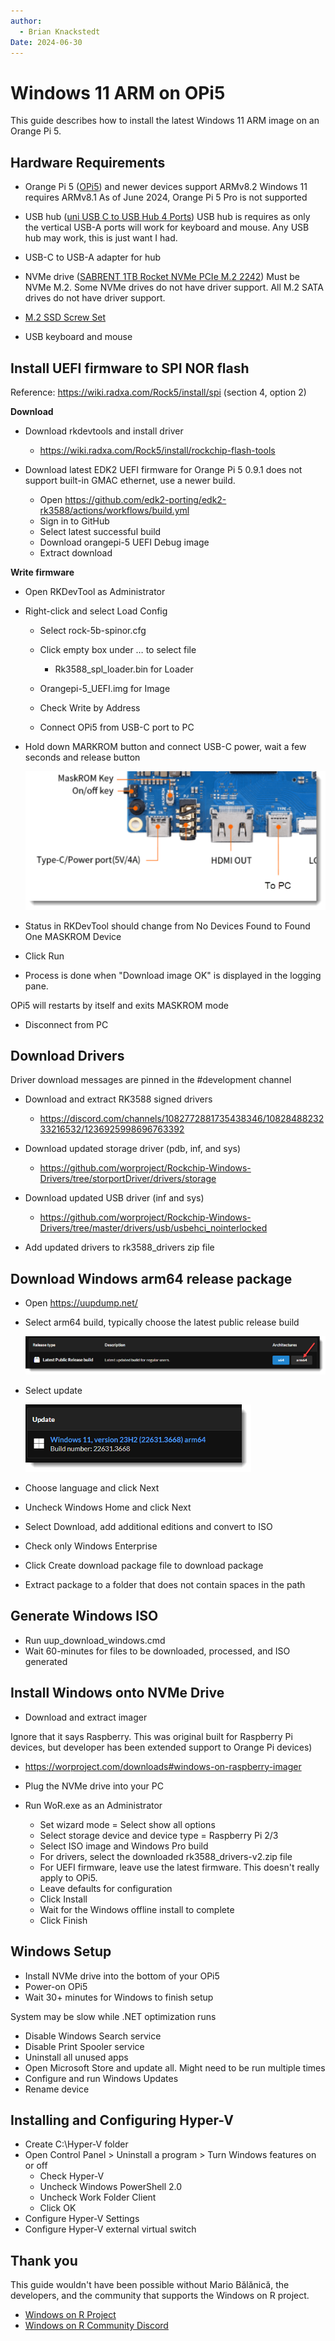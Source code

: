 ```yaml
---
author: 
  - Brian Knackstedt
Date: 2024-06-30
---
```

# Windows 11 ARM on OPi5
This guide describes how to install the latest Windows 11 ARM image on an Orange Pi 5.

## **Hardware Requirements**

- Orange Pi 5 ([OPi5](http://www.orangepi.org/html/hardWare/computerAndMicrocontrollers/details/Orange-Pi-5.html)) and newer devices support ARMv8.2
  Windows 11 requires ARMv8.1
  As of June 2024, Orange Pi 5 Pro is not supported
  
- USB hub ([uni USB C to USB Hub 4 Ports](https://www.amazon.com/gp/product/B08P3GDLVP))
  USB hub is requires as only the vertical USB-A ports will work for keyboard and mouse. Any USB hub may work, this is just want I had.

- USB-C to USB-A adapter for hub

- NVMe drive ([SABRENT 1TB Rocket NVMe PCIe M.2 2242](https://www.amazon.com/gp/product/B07XVTRFF8/ref=ppx_yo_dt_b_search_asin_title?ie=UTF8&th=1))
  Must be NVMe M.2. Some NVMe drives do not have driver support.
  All M.2 SATA drives do not have driver support.
  
- [M.2 SSD Screw Set](https://www.amazon.com/gp/product/B086T2KXGQ)
- USB keyboard and mouse

## **Install UEFI firmware to SPI NOR flash**

Reference: https://wiki.radxa.com/Rock5/install/spi (section 4, option 2)

**Download**

- Download rkdevtools and install driver
  - https://wiki.radxa.com/Rock5/install/rockchip-flash-tools

- Download latest EDK2 UEFI firmware for Orange Pi 5
  0.9.1 does not support built-in GMAC ethernet, use a newer build.
  - Open https://github.com/edk2-porting/edk2-rk3588/actions/workflows/build.yml
  - Sign in to GitHub
  - Select latest successful build
  - Download orangepi-5 UEFI Debug image
  - Extract download

**Write firmware**

- Open RKDevTool as Administrator

- Right-click and select Load Config

  - Select rock-5b-spinor.cfg
  - Click empty box under … to select file

    - Rk3588_spl_loader.bin for Loader
  - Orangepi-5_UEFI.img for Image
  - Check Write by Address
  - Connect OPi5 from USB-C port to PC

- Hold down MARKROM button and connect USB-C power, wait a few seconds and release button

	![MaskKey](assets/OPi5-MaskKey.png)

- Status in RKDevTool should change from No Devices Found to Found One MASKROM Device

- Click Run

- Process is done when "Download image OK" is displayed in the logging pane. 

OPi5 will restarts by itself and exits MASKROM mode

- Disconnect from PC

## **Download Drivers**

Driver download messages are pinned in the #development channel

- Download and extract RK3588 signed drivers
  - https://discord.com/channels/1082772881735438346/1082848823233216532/1236925998696763392
- Download updated storage driver (pdb, inf, and sys)
  - https://github.com/worproject/Rockchip-Windows-Drivers/tree/storportDriver/drivers/storage


- Download updated USB driver (inf and sys)
  - https://github.com/worproject/Rockchip-Windows-Drivers/tree/master/drivers/usb/usbehci_nointerlocked
- Add updated drivers to rk3588_drivers zip file

## **Download Windows arm64 release package**

- Open https://uupdump.net/

- Select arm64 build, typically choose the latest public release build
	
	![uupdump-arch](assets/uupdump-arch.png)	

- Select update

	![uupdump-update](assets/uupdump-update.png)

- Choose language and click Next

- Uncheck Windows Home and click Next

- Select Download, add additional editions and convert to ISO

- Check only Windows Enterprise

- Click Create download package file to download package

- Extract package to a folder that does not contain spaces in the path

## **Generate Windows ISO**

- Run uup_download_windows.cmd
- Wait 60-minutes for files to be downloaded, processed, and ISO generated 

## **Install Windows onto NVMe Drive**

- Download and extract imager

Ignore that it says Raspberry. This was original built for Raspberry Pi devices, but developer has been extended support to Orange Pi devices)

- https://worproject.com/downloads#windows-on-raspberry-imager

- Plug the NVMe drive into your PC
- Run WoR.exe as an Administrator
  - Set wizard mode = Select show all options
  - Select storage device and device type = Raspberry Pi 2/3
  - Select ISO image and Windows Pro build
  - For drivers, select the downloaded rk3588_drivers-v2.zip file
  - For UEFI firmware, leave use the latest firmware. This doesn't really apply to OPi5.
  - Leave defaults for configuration
  - Click Install
  - Wait for the Windows offline install to complete
  - Click Finish 

## **Windows Setup**

- Install NVMe drive into the bottom of your OPi5
- Power-on OPi5
- Wait 30+ minutes for Windows to finish setup

System may be slow while .NET optimization runs 

- Disable Windows Search service
- Disable Print Spooler service
- Uninstall all unused apps
- Open Microsoft Store and update all. Might need to be run multiple times
- Configure and run Windows Updates
- Rename device 

## **Installing and Configuring Hyper-V**

- Create C:\Hyper-V folder
- Open Control Panel > Uninstall a program > Turn Windows features on or off
  - Check Hyper-V
  - Uncheck Windows PowerShell 2.0
  - Uncheck Work Folder Client
  - Click OK
- Configure Hyper-V Settings
- Configure Hyper-V external virtual switch

## **Thank you**

This guide wouldn't have been possible without Mario Bălănică, the developers, and the community that supports the Windows on R project.

- [Windows on R Project](https://worproject.com/)
- [Windows on R Community Discord](https://discord.gg/vjHwptUCa3)